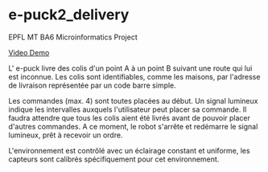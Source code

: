 # e-puck2_delivery
EPFL MT BA6 Microinformatics Project

[Video Demo](https://youtu.be/IUuY5cFjXPw "Play on YouTube")

L' e-puck livre des colis d'un point A à un point B suivant une route qui lui est inconnue.
Les colis sont identifiables, comme les maisons, par l'adresse de livraison représentée par un code barre simple.

Les commandes (max. 4) sont toutes placées au début. Un signal lumineux indique les intervalles auxquels l'utilisateur peut placer sa commande. Il faudra attendre que tous les colis aient été livrés avant de pouvoir placer d'autres commandes. A ce moment, le robot s'arrête et redémarre le signal lumineux, prêt à recevoir un ordre.


L'environnement est contrôlé avec un éclairage constant et uniforme, les capteurs sont calibrés spécifiquement pour cet environnement.
